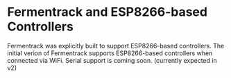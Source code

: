 # Fermentrack and ESP8266-based Controllers

Fermentrack was explicitly built to support ESP8266-based controllers. The initial verion of Fermentrack supports ESP8266-based controllers when connected via WiFi. Serial support is coming soon. (currently expected in v2)
